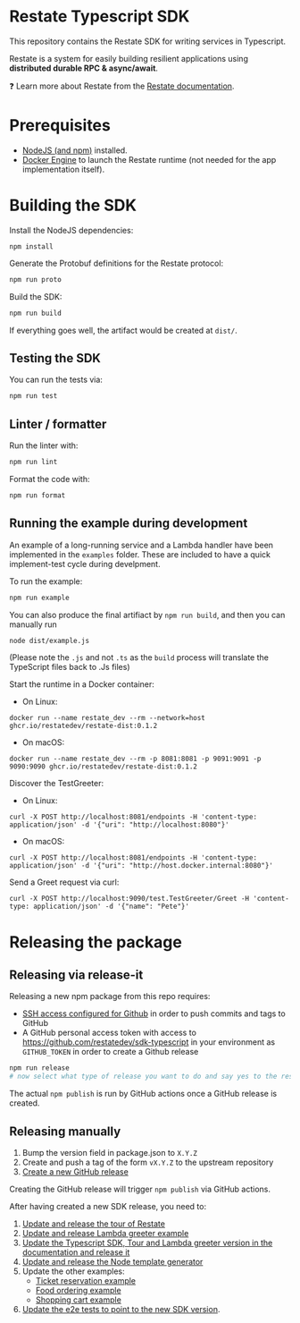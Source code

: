 # Restate Typescript SDK

This repository contains the Restate SDK for writing services in Typescript. 

Restate is a system for easily building resilient applications using **distributed durable RPC & async/await**.

❓ Learn more about Restate from the [Restate documentation](https://github.com/restatedev/documentation).

# Prerequisites
- [NodeJS (and npm)](https://nodejs.org) installed.
- [Docker Engine](https://docs.docker.com/engine/install/) to launch the Restate runtime (not needed for the app implementation itself).

# Building the SDK
Install the NodeJS dependencies:
```shell
npm install
```

Generate the Protobuf definitions for the Restate protocol: 
```bash
npm run proto
```

Build the SDK:
```bash
npm run build
```

If everything goes well, the artifact would be created at `dist/`.

## Testing the SDK
You can run the tests via:

```bash
npm run test
```

## Linter / formatter
Run the linter with:
```bash
npm run lint
```

Format the code with:
```bash
npm run format
```

## Running the example during development
An example of a long-running service and a Lambda handler have been implemented in the `examples` folder.
These are included to have a quick implement-test cycle during develpment.

To run the example:

```bash
npm run example
```

You can also produce the final artifiact by `npm run build`, and then you can manually run

```bash
node dist/example.js
```

(Please note the `.js` and not `.ts` as the `build` process will translate the TypeScript files back to .Js files)


Start the runtime in a Docker container:
- On Linux:
```shell
docker run --name restate_dev --rm --network=host ghcr.io/restatedev/restate-dist:0.1.2
```
- On macOS:
```shell
docker run --name restate_dev --rm -p 8081:8081 -p 9091:9091 -p 9090:9090 ghcr.io/restatedev/restate-dist:0.1.2
```

Discover the TestGreeter:
- On Linux:
```shell
curl -X POST http://localhost:8081/endpoints -H 'content-type: application/json' -d '{"uri": "http://localhost:8080"}'
```
- On macOS:
```shell
curl -X POST http://localhost:8081/endpoints -H 'content-type: application/json' -d '{"uri": "http://host.docker.internal:8080"}'
```

Send a Greet request via curl:
```shell
curl -X POST http://localhost:9090/test.TestGreeter/Greet -H 'content-type: application/json' -d '{"name": "Pete"}'
```

# Releasing the package

## Releasing via release-it

Releasing a new npm package from this repo requires:

* [SSH access configured for Github](https://docs.github.com/en/authentication/connecting-to-github-with-ssh) in order to push commits and tags to GitHub
* A GitHub personal access token with access to https://github.com/restatedev/sdk-typescript in your environment as `GITHUB_TOKEN` in order to create a Github release


```bash
npm run release
# now select what type of release you want to do and say yes to the rest of the options
```

The actual `npm publish` is run by GitHub actions once a GitHub release is created.

## Releasing manually

1. Bump the version field in package.json to `X.Y.Z`
2. Create and push a tag of the form `vX.Y.Z` to the upstream repository
3. [Create a new GitHub release](https://github.com/restatedev/sdk-typescript/releases)

Creating the GitHub release will trigger `npm publish` via GitHub actions.

After having created a new SDK release, you need to:

1. [Update and release the tour of Restate](https://github.com/restatedev/tour-of-restate-typescript#upgrading-typescript-sdk)
2. [Update and release Lambda greeter example](https://github.com/restatedev/example-lambda-ts-greeter#upgrading-the-sdk)
3. [Update the Typescript SDK, Tour and Lambda greeter version in the documentation and release it](https://github.com/restatedev/documentation#upgrading-typescript-sdk-version)
4. [Update and release the Node template generator](https://github.com/restatedev/node-template-generator#upgrading-typescript-sdk)
5. Update the other examples:
   * [Ticket reservation example](https://github.com/restatedev/example-ticket-reservation-system#upgrading-typescript-sdk)
   * [Food ordering example](https://github.com/restatedev/example-food-ordering#upgrading-typescript-sdk)
   * [Shopping cart example](https://github.com/restatedev/example-shopping-cart-typescript#upgrading-typescript-sdk)
6. [Update the e2e tests to point to the new SDK version](https://github.com/restatedev/e2e/blob/main/services/node-services/package.json).
